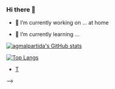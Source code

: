 ### Hi there 👋

- 🔭 I’m currently working on ... at home

- 🌱 I’m currently learning ...


<!--
## About me!

* <a href="https://rhtapps.redhat.com/verify?certId=">Red Hat Certified Architect in Infrastructure Level II</a>
* Blogger - check it out! <a href="https:///">https://</a>

-->

[![agmalpartida's GitHub stats](https://github-readme-stats.vercel.app/api?username=agmalpartida&show_icons=true&theme=onedark)](https://github.com/anuraghazra/github-readme-stats)

[![Top Langs](https://github-readme-stats.vercel.app/api/top-langs/?username=agmalpartida&layout=compact&show_icons=true&theme=onedark)](https://github.com/anuraghazra/github-readme-stats)

<!--
## Blog posts
<!-- BLOG-POST-LIST:START -->
- [T](https://)
<!-- BLOG-POST-LIST:END -->

-->
<!--
**agmalpartida/agmalpartida** is a ✨ _special_ ✨ repository because its `README.md` (this file) appears on your GitHub profile.

Here are some ideas to get you started:

- 🔭 I’m currently working on ...
- 🌱 I’m currently learning ...
- 👯 I’m looking to collaborate on ...
- 🤔 I’m looking for help with ...
- 💬 Ask me about ...
- 📫 How to reach me: ...
- 😄 Pronouns: ...
- ⚡ Fun fact: ...
-->
